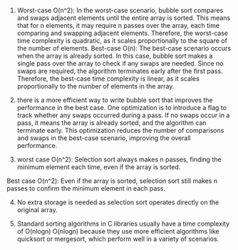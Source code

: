 1. Worst-case O(n^2):
In the worst-case scenario, bubble sort compares and swaps adjacent elements until the entire array is sorted. This means that for 
n elements, it may require n passes over the array, each time comparing and swapping adjacent elements. Therefore, the worst-case time complexity is quadratic, as it scales proportionally to the square of the number of elements.
Best-case O(n):
The best-case scenario occurs when the array is already sorted. In this case, bubble sort makes a single pass over the array to check if any swaps are needed. Since no swaps are required, the algorithm terminates early after the first pass. Therefore, the best-case time complexity is linear, as it scales proportionally to the number of elements in the array.

2. there is a more efficient way to write bubble sort that improves the performance in the best case. One optimization is to introduce a flag to track whether any swaps occurred during a pass. If no swaps occur in a pass, it means the array is already sorted, and the algorithm can terminate early. This optimization reduces the number of comparisons and swaps in the best-case scenario, improving the overall performance.

3. worst case O(n^2):
Selection sort always makes
n passes, finding the minimum
element each time, even if the array is sorted.

Best case O(n^2):
Even if the array is sorted, selection sort still makes 
n passes to confirm the minimum element in each pass.

4. No extra storage is needed as selection sort operates directly on the original array.

5. Standard sorting algorithms in C libraries usually have a time complexity of O(nlogn⁡)
O(nlogn) because they use more efficient algorithms like quicksort or mergesort,
 which perform well in a variety of scenarios.
